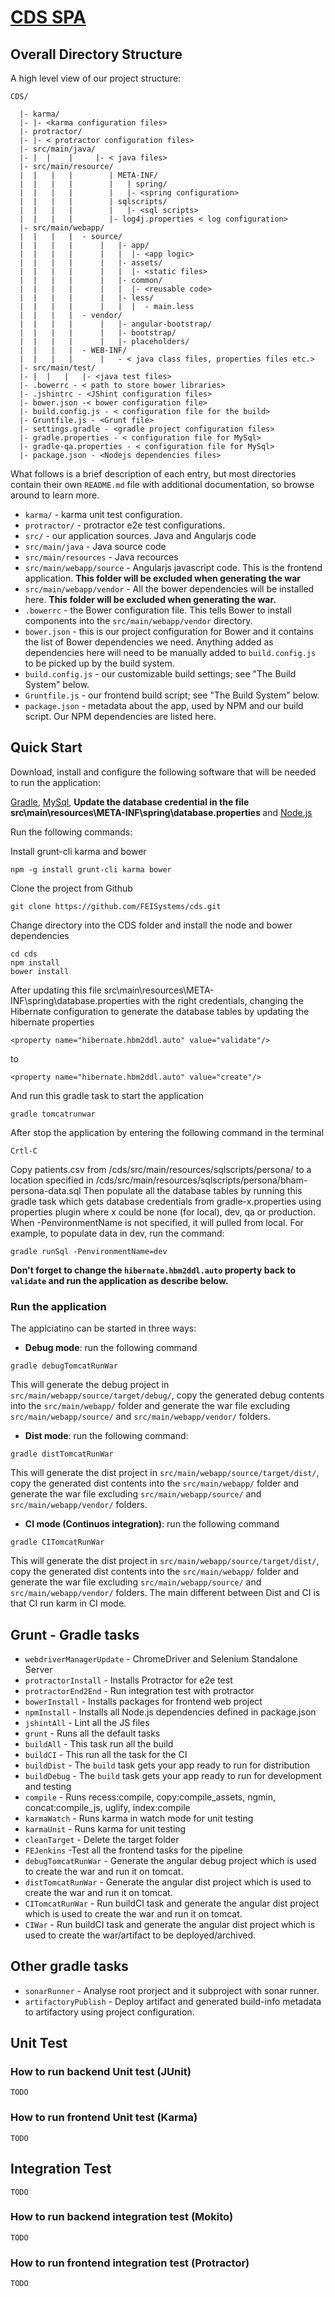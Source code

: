 # [CDS SPA](https://github.com/FEISystems/cds)

## Overall Directory Structure

A high level view of our project structure:

```
CDS/

  |- karma/
  |- |- <karma configuration files>
  |- protractor/
  |- |- < protractor configuration files>
  |- src/main/java/
  |- |  |    |     |- < java files>
  |- src/main/resource/
  |  |   |   |        | META-INF/
  |  |   |   |        |   | spring/
  |  |   |   |        |   |- <spring configuration>
  |  |   |   |        | sqlscripts/
  |  |   |   |        |   |- <sql scripts>
  |  |   |   |        |- log4j.properties < log configuration>
  |- src/main/webapp/
  |  |   |   |  - source/
  |  |   |   |      |   |- app/
  |  |   |   |      |   |  |- <app logic>
  |  |   |   |      |   |- assets/
  |  |   |   |      |   |  |- <static files>
  |  |   |   |      |   |- common/
  |  |   |   |      |   |  |- <reusable code>
  |  |   |   |      |   |- less/
  |  |   |   |      |   |  |  - main.less
  |  |   |   |  - vendor/
  |  |   |   |      |   |- angular-bootstrap/
  |  |   |   |      |   |- bootstrap/
  |  |   |   |      |   |- placeholders/
  |  |   |   |  - WEB-INF/
  |  |   |   |      |   - < java class files, properties files etc.>
  |- src/main/test/
  |- |  |   |   |- <java test files>
  |- .bowerrc - < path to store bower libraries>
  |- .jshintrc - <JShint configuration files>
  |- bower.json -< bower configuration file>
  |- build.config.js - < configuration file for the build>
  |- Gruntfile.js - <Grunt file>
  |- settings.gradle - <gradle project configuration files>
  |- gradle.properties - < configuration file for MySql>
  |- gradle-qa.properties - < configuration file for MySql>
  |- package.json - <Nodejs dependencies files>
```

What follows is a brief description of each entry, but most directories contain
their own `README.md` file with additional documentation, so browse around to
learn more.

- `karma/` - karma unit test configuration.
- `protractor/` - protractor e2e test configurations.
- `src/` - our application sources. Java and Angularjs code
- `src/main/java` - Java source code
- `src/main/resources` - Java recources
- `src/main/webapp/source` - Angularjs javascript code. This is the frontend application.
   <b>This folder will be excluded when generating the war </b>
- `src/main/webapp/vendor` - All the bower dependencies will be installed here.
   <b> This folder will be excluded when generating the war. </b>
- `.bowerrc` - the Bower configuration file. This tells Bower to install components
   into the `src/main/webapp/vendor` directory.
- `bower.json` - this is our project configuration for Bower and it contains the
   list of Bower dependencies we need. Anything added as dependencies here will need to be
   manually added to `build.config.js` to be picked up by the build system.
- `build.config.js` - our customizable build settings; see "The Build System"
   below.
- `Gruntfile.js` - our frontend build script; see "The Build System" below.
- `package.json` - metadata about the app, used by NPM and our build script. Our
   NPM dependencies are listed here.

## Quick Start  

Download, install and configure the following software that will be needed to run the
application:

[Gradle](http://www.gradle.org/downloads),
[MySql](http://dev.mysql.com/downloads/),
<b> Update the database credential in the file src\main\resources\META-INF\spring\database.properties </b> and
[Node.js](http://nodejs.org/download/)

Run the following commands:

Install grunt-cli karma and bower

```
npm -g install grunt-cli karma bower

```

Clone the project from Github

```
git clone https://github.com/FEISystems/cds.git

```

Change directory into the CDS folder and install the node and bower dependencies

```
cd cds
npm install
bower install

```

After updating this file src\main\resources\META-INF\spring\database.properties with the right credentials,
 changing the Hibernate configuration to generate the database tables by updating the hibernate properties

```
<property name="hibernate.hbm2ddl.auto" value="validate"/>

```

to

```
<property name="hibernate.hbm2ddl.auto" value="create"/>

```

And run this gradle task to start the application

```
gradle tomcatrunwar

```

After stop the application by entering the following command in the terminal

```
Crtl-C

```

Copy patients.csv from /cds/src/main/resources/sqlscripts/persona/ to a location specified in /cds/src/main/resources/sqlscripts/persona/bham-persona-data.sql
Then populate all the database tables by running this gradle task which
gets database credentials from gradle-x.properties using properties plugin where x could be none (for local), dev, qa or production. When -PenvironmentName is not specified, it will pulled from local. For example, to populate data in dev, run the command:

```
gradle runSql -PenvironmentName=dev

```

<b> Don't forget to change the `hibernate.hbm2ddl.auto` property back to `validate` and
run the application as describe below.</b>


### Run the application

The applciatino can be started in three ways:

- <b>Debug mode</b>: run the following command

```
gradle debugTomcatRunWar

```

This will generate the debug project in `src/main/webapp/source/target/debug/`, copy the generated debug contents
into the `src/main/webapp/` folder and generate the war file excluding `src/main/webapp/source/` and `src/main/webapp/vendor/`
folders.

- <b>Dist mode</b>: run the following command:

```
gradle distTomcatRunWar

```

This will generate the dist project in `src/main/webapp/source/target/dist/`, copy the generated dist contents
into the `src/main/webapp/` folder and generate the war file excluding `src/main/webapp/source/` and `src/main/webapp/vendor/`
folders.


- <b>CI mode (Continuos integration)</b>: run the following command

```
gradle CITomcatRunWar

```

This will generate the dist project in `src/main/webapp/source/target/dist/`, copy the generated dist contents
into the `src/main/webapp/` folder and generate the war file excluding `src/main/webapp/source/` and `src/main/webapp/vendor/`
folders. The main different between Dist and CI is that CI run karm in CI mode.

## Grunt - Gradle tasks

- `webdriverManagerUpdate` - ChromeDriver and Selenium Standalone Server
- `protractorInstall` - Installs Protractor for e2e test
- `protractorEnd2End` - Run integration test with protractor
- `bowerInstall` - Installs packages for frontend web project
- `npmInstall` - Installs all Node.js dependencies defined in package.json
- `jshintAll` - Lint all the JS files
- `grunt` - Runs all the default tasks
- `buildAll` - This task run all the build
- `buildCI` - This run all the task for the CI
- `buildDist` - The `build` task gets your app ready to run for distribution
- `buildDebug` - The `build` task gets your app ready to run for development and testing
- `compile` - Runs recess:compile, copy:compile_assets, ngmin, concat:compile_js, uglify, index:compile
- `karmaWatch` - Runs karma in watch mode for unit testing
- `karmaUnit` - Runs karma for unit testing
- `cleanTarget` - Delete the target folder
- `FEJenkins` -Test all the frontend tasks for the pipeline
- `debugTomcatRunWar` - Generate the angular debug project which is used to create the war and run it on tomcat.
- `distTomcatRunWar` - Generate the angular dist project which is used to create the war and run it on tomcat.
- `CITomcatRunWar` - Run buildCI task and generate the angular dist project which is used to create the war and run it on tomcat.
- `CIWar` - Run buildCI task and generate the angular dist project which is used to create the war/artifact to be deployed/archived.

## Other gradle tasks

- `sonarRunner` - Analyse root prorject and it subproject with sonar runner.
- `artifactoryPublish` - Deploy artifact and generated build-info metadata to artifactory using project configuration.

## Unit Test

### How to run backend Unit test (JUnit) 
	
	TODO
	
### How to run frontend Unit test (Karma)

	TODO
	
## Integration Test

	TODO
	
### How to run backend integration test (Mokito)

	TODO
	
### How to run frontend integration test (Protractor)

	TODO
	
